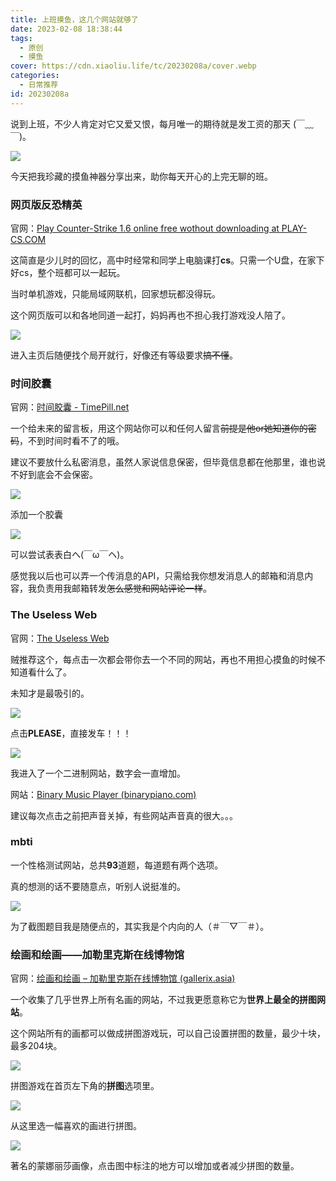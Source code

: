 ```yaml
---
title: 上班摸鱼，这几个网站就够了
date: 2023-02-08 18:38:44
tags:
  - 原创
  - 摸鱼
cover: https://cdn.xiaoliu.life/tc/20230208a/cover.webp
categories:
  - 日常推荐
id: 20230208a
---
```


说到上班，不少人肯定对它又爱又恨，每月唯一的期待就是发工资的那天 (￣﹏￣)。

![](https://cdn.xiaoliu.life/tc/20230208a/1.webp)

今天把我珍藏的摸鱼神器分享出来，助你每天开心的上完无聊的班。

<h3>网页版反恐精英</h3>

官网：[Play Сounter-Strike 1.6 online free wothout downloading at PLAY-CS.COM](https://play-cs.com/zh/servers)

这简直是少儿时的回忆，高中时经常和同学上电脑课打**cs**。只需一个U盘，在家下好cs，整个班都可以一起玩。

当时单机游戏，只能局域网联机，回家想玩都没得玩。

这个网页版可以和各地同道一起打，妈妈再也不担心我打游戏没人陪了。

![](https://cdn.xiaoliu.life/tc/20230208a/2.webp)

进入主页后随便找个局开就行，好像还有等级要求~~搞不懂~~。

### 时间胶囊

官网：[时间胶囊 - TimePill.net](https://p.timepill.net/)

一个给未来的留言板，用这个网站你可以和任何人留言~~前提是他or她知道你的密码~~，不到时间时看不了的哦。

建议不要放什么私密消息，虽然人家说信息保密，但毕竟信息都在他那里，谁也说不好到底会不会保密。

![](https://cdn.xiaoliu.life/tc/20230208a/3.webp)

添加一个胶囊

![](https://cdn.xiaoliu.life/tc/20230208a/4.webp)

可以尝试表表白ヘ(￣ω￣ヘ)。

感觉我以后也可以弄一个传消息的API，只需给我你想发消息人的邮箱和消息内容，我负责用我邮箱转发~~怎么感觉和网站评论一样~~。

### The Useless Web

官网：[The Useless Web](https://theuselessweb.com/)

贼推荐这个，每点击一次都会带你去一个不同的网站，再也不用担心摸鱼的时候不知道看什么了。

未知才是最吸引的。

![](https://cdn.xiaoliu.life/tc/20230208a/5.webp)

点击**PLEASE**，直接发车！！！

![](https://cdn.xiaoliu.life/tc/20230208a/6.webp)

我进入了一个二进制网站，数字会一直增加。

网站：[Binary Music Player (binarypiano.com)](https://binarypiano.com/)

建议每次点击之前把声音关掉，有些网站声音真的很大。。。

### mbti

一个性格测试网站，总共**93**道题，每道题有两个选项。

真的想测的话不要随意点，听别人说挺准的。

![](https://cdn.xiaoliu.life/tc/20230208a/7.webp)

为了截图题目我是随便点的，其实我是个内向的人（＃￣▽￣＃）。

### 绘画和绘画——加勒里克斯在线博物馆

官网：[绘画和绘画 – 加勒里克斯在线博物馆 (gallerix.asia)](https://gallerix.asia/)

一个收集了几乎世界上所有名画的网站，不过我更愿意称它为**世界上最全的拼图网站**。

这个网站所有的画都可以做成拼图游戏玩，可以自己设置拼图的数量，最少十块，最多204块。

![](https://cdn.xiaoliu.life/tc/20230208a/8.webp)

拼图游戏在首页左下角的**拼图**选项里。

![](https://cdn.xiaoliu.life/tc/20230208a/9.webp)

从这里选一幅喜欢的画进行拼图。

![](https://cdn.xiaoliu.life/tc/20230208a/10.webp)

著名的蒙娜丽莎画像，点击图中标注的地方可以增加或者减少拼图的数量。

